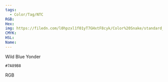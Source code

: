 ```yaml
---
tags:
  - Color/Tag/NTC
RGB:
Hex:
img: https://filedn.com/l0hpzxl1f01yT7GHxtF8cyk/Color%20Snake/standard_csv_to_svg/7A89B8.svg
CMYK:
HSL:
Name:
---
```

Wild Blue Yonder
```palette
#7A89B8
```
RGB
